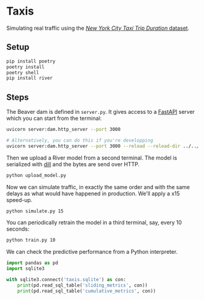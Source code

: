 # Taxis

Simulating real traffic using the [*New York City Taxi Trip Duration* dataset](https://www.kaggle.com/c/nyc-taxi-trip-duration).

## Setup

```sh
pip install poetry
poetry install
poetry shell
pip install river
```

## Steps

The Beaver dam is defined in `server.py`. It gives access to a [FastAPI](https://fastapi.tiangolo.com/) server which you can start from the terminal:

```sh
uvicorn server:dam.http_server --port 3000

# Alternatively, you can do this if you're developping
uvicorn server:dam.http_server --port 3000 --reload --reload-dir ../../
```

Then we upload a River model from a second terminal. The model is serialized with [dill](https://github.com/uqfoundation/dill) and the bytes are send over HTTP.

```sh
python upload_model.py
```

Now we can simulate traffic, in exactly the same order and with the same delays as what would have happened in production. We'll apply a x15 speed-up.

```sh
python simulate.py 15
```

You can periodically retrain the model in a third terminal, say, every 10 seconds:

```sh
python train.py 10
```

We can check the predictive performance from a Python interpreter.

```py
import pandas as pd
import sqlite3

with sqlite3.connect('taxis.sqlite') as con:
    print(pd.read_sql_table('sliding_metrics', con))
    print(pd.read_sql_table('cumulative_metrics', con))
```
